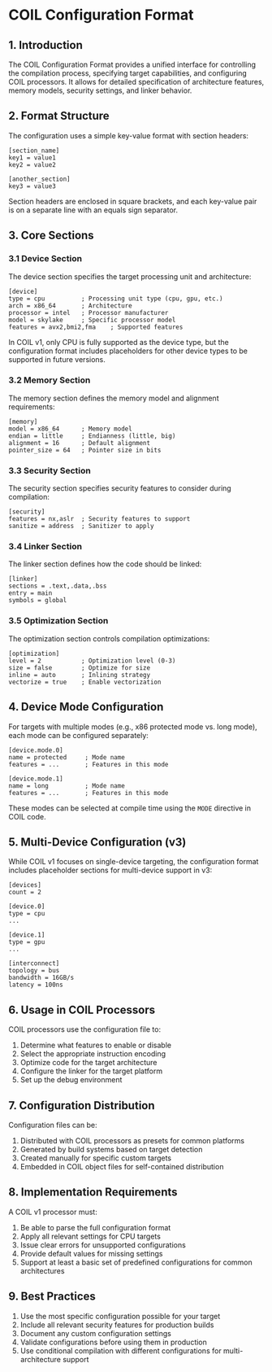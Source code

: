 # COIL Configuration Format

## 1. Introduction

The COIL Configuration Format provides a unified interface for controlling the compilation process, specifying target capabilities, and configuring COIL processors. It allows for detailed specification of architecture features, memory models, security settings, and linker behavior.

## 2. Format Structure

The configuration uses a simple key-value format with section headers:

```
[section_name]
key1 = value1
key2 = value2

[another_section]
key3 = value3
```

Section headers are enclosed in square brackets, and each key-value pair is on a separate line with an equals sign separator.

## 3. Core Sections

### 3.1 Device Section

The device section specifies the target processing unit and architecture:

```
[device]
type = cpu          ; Processing unit type (cpu, gpu, etc.)
arch = x86_64       ; Architecture
processor = intel   ; Processor manufacturer
model = skylake     ; Specific processor model
features = avx2,bmi2,fma    ; Supported features
```

In COIL v1, only CPU is fully supported as the device type, but the configuration format includes placeholders for other device types to be supported in future versions.

### 3.2 Memory Section

The memory section defines the memory model and alignment requirements:

```
[memory]
model = x86_64      ; Memory model
endian = little     ; Endianness (little, big)
alignment = 16      ; Default alignment
pointer_size = 64   ; Pointer size in bits
```

### 3.3 Security Section

The security section specifies security features to consider during compilation:

```
[security]
features = nx,aslr  ; Security features to support
sanitize = address  ; Sanitizer to apply
```

### 3.4 Linker Section

The linker section defines how the code should be linked:

```
[linker]
sections = .text,.data,.bss
entry = main
symbols = global
```

### 3.5 Optimization Section

The optimization section controls compilation optimizations:

```
[optimization]
level = 2           ; Optimization level (0-3)
size = false        ; Optimize for size
inline = auto       ; Inlining strategy
vectorize = true    ; Enable vectorization
```

## 4. Device Mode Configuration

For targets with multiple modes (e.g., x86 protected mode vs. long mode), each mode can be configured separately:

```
[device.mode.0]
name = protected     ; Mode name
features = ...       ; Features in this mode

[device.mode.1]
name = long          ; Mode name
features = ...       ; Features in this mode
```

These modes can be selected at compile time using the `MODE` directive in COIL code.

## 5. Multi-Device Configuration (v3)

While COIL v1 focuses on single-device targeting, the configuration format includes placeholder sections for multi-device support in v3:

```
[devices]
count = 2

[device.0]
type = cpu
...

[device.1]
type = gpu
...

[interconnect]
topology = bus
bandwidth = 16GB/s
latency = 100ns
```

## 6. Usage in COIL Processors

COIL processors use the configuration file to:

1. Determine what features to enable or disable
2. Select the appropriate instruction encoding
3. Optimize code for the target architecture
4. Configure the linker for the target platform
5. Set up the debug environment

## 7. Configuration Distribution

Configuration files can be:

1. Distributed with COIL processors as presets for common platforms
2. Generated by build systems based on target detection
3. Created manually for specific custom targets
4. Embedded in COIL object files for self-contained distribution

## 8. Implementation Requirements

A COIL v1 processor must:

1. Be able to parse the full configuration format
2. Apply all relevant settings for CPU targets
3. Issue clear errors for unsupported configurations
4. Provide default values for missing settings
5. Support at least a basic set of predefined configurations for common architectures

## 9. Best Practices

1. Use the most specific configuration possible for your target
2. Include all relevant security features for production builds
3. Document any custom configuration settings
4. Validate configurations before using them in production
5. Use conditional compilation with different configurations for multi-architecture support